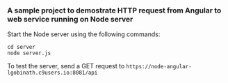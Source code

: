### A sample project to demostrate HTTP request from Angular to web service running on Node server

Start the Node server using the following commands:
```
cd server
node server.js
```
To test the server, send a GET request to `https://node-angular-lgobinath.c9users.io:8081/api`